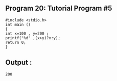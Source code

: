 ## Program 20: Tutorial Program #5
```
#include <stdio.h>
int main ()
{
int x=100 , y=200 ;
printf("%d" ,(x>y)?x:y);
return 0;
}
```
## Output :
```
200
